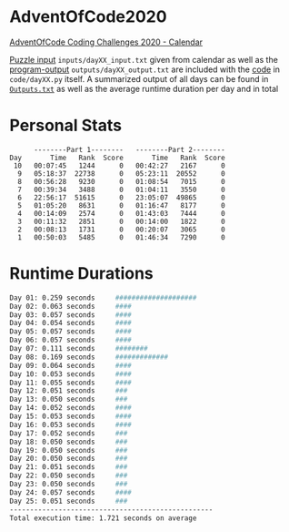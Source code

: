 # AdventOfCode2020
[AdventOfCode Coding Challenges 2020 - Calendar](https://adventofcode.com/2020) 

[Puzzle input](inputs) `inputs/dayXX_input.txt` given from calendar as well as the [program-output](outputs) `outputs/dayXX_output.txt` are included with the [code](code) in `code/dayXX.py` itself.
A summarized output of all days can be found in [`Outputs.txt`](Outputs.txt) as well as the average runtime duration per day and in total

# Personal Stats
```
      --------Part 1--------   --------Part 2--------
Day       Time   Rank  Score       Time   Rank  Score
 10   00:07:45   1244      0   00:42:27   2167      0
  9   05:18:37  22738      0   05:23:11  20552      0
  8   00:56:28   9230      0   01:08:54   7015      0
  7   00:39:34   3488      0   01:04:11   3550      0
  6   22:56:17  51615      0   23:05:07  49865      0
  5   01:05:20   8631      0   01:16:47   8177      0
  4   00:14:09   2574      0   01:43:03   7444      0
  3   00:11:32   2851      0   00:14:00   1822      0
  2   00:08:13   1731      0   00:20:07   3065      0
  1   00:50:03   5485      0   01:46:34   7290      0
```
# Runtime Durations
```bash
Day 01: 0.259 seconds     ####################
Day 02: 0.063 seconds     ####
Day 03: 0.057 seconds     ####
Day 04: 0.054 seconds     ####
Day 05: 0.057 seconds     ####
Day 06: 0.057 seconds     ####
Day 07: 0.111 seconds     ########
Day 08: 0.169 seconds     #############
Day 09: 0.064 seconds     ####
Day 10: 0.053 seconds     ####
Day 11: 0.055 seconds     ####
Day 12: 0.051 seconds     ###
Day 13: 0.050 seconds     ###
Day 14: 0.052 seconds     ####
Day 15: 0.053 seconds     ####
Day 16: 0.053 seconds     ####
Day 17: 0.052 seconds     ###
Day 18: 0.050 seconds     ###
Day 19: 0.050 seconds     ###
Day 20: 0.050 seconds     ###
Day 21: 0.051 seconds     ###
Day 22: 0.050 seconds     ###
Day 23: 0.050 seconds     ###
Day 24: 0.057 seconds     ####
Day 25: 0.051 seconds     ###
--------------------------------------------------
Total execution time: 1.721 seconds on average
```